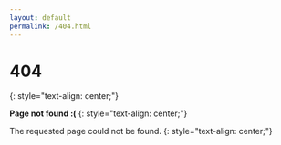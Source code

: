 ```yaml
---
layout: default
permalink: /404.html
---
```


# 404
{: style="text-align: center;"}

**Page not found :(**
{: style="text-align: center;"}

The requested page could not be found.
{: style="text-align: center;"}
